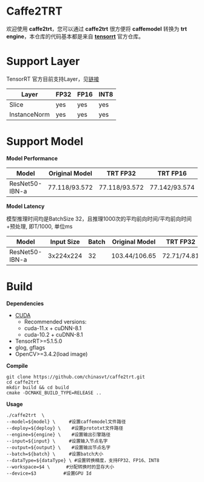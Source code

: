 # Caffe2TRT

欢迎使用 **caffe2trt**，您可以通过 **caffe2trt** 很方便将 **caffemodel** 转换为 **trt engine**，本仓库的代码基本都是来自 **[tensorrt](https://github.com/NVIDIA/TensorRT.git)** 官方仓库。

# Support Layer

TensorRT 官方目前支持Layer，见[链接](https://docs.nvidia.com/deeplearning/tensorrt/support-matrix/index.html)

| Layer | FP32 | FP16 | INT8 |
| ----- | ---- | ---- | ---- |
| Slice |  yes  |  yes  |  yes  |
| InstanceNorm |  yes |  yes  |  yes  |


# Support Model

**Model Performance**

| Model          | Original Model | TRT FP32 | TRT FP16 | TRT INT8 |     |
| -------------- | -------------- | -------- | -------- | -------- | --- |
| ResNet50-IBN-a | 77.118/93.572  | 77.118/93.572 | 77.142/93.574 | 75.676/92.858 | top1/top5 |

**Model Latency**

模型推理时间均是BatchSize 32，且推理1000次的平均前向时间/平均前向时间+预处理, 即T/1000, 单位ms

| Model          | Input Size | Batch | Original Model | TRT FP32 | TRT FP16 | TRT INT8 |  Device   |
| -------------- | ---------- | ----- | -------------- | -------- | -------- | -------- | --- |
| ResNet50-IBN-a |  3x224x224 |   32  | 103.44/106.65  | 72.71/74.81 | 24.24/25.73 | 17.83/19.50 |  Tesla T4 |

# Build 
 **Dependencies**
 * [CUDA](https://developer.nvidia.com/cuda-toolkit)
    * Recommended versions:
    * cuda-11.x + cuDNN-8.1
    * cuda-10.2 + cuDNN-8.1
 * TensorRT>=5.1.5.0
 * glog, gflags
 * OpenCV>=3.4.2(load image)

**Compile**
  
``` shell
git clone https://github.com/chinasvt/caffe2trt.git
cd caffe2trt
mkdir build && cd build
cmake -DCMAKE_BUILD_TYPE=RELEASE ..
```

**Usage**

``` shell
./caffe2trt  \
--model=${model} \     #设置caffemodel文件路径
--deploy=${deploy} \    #设置prototxt文件路径
--engine=${engine} \    #设置输出引擎路径
--input=${input} \     #设置输入节点名字
--output=${output} \    #设置输出节点名字
--batch=${batch} \     #设置batch大小
--dataType=${dataType} \ #设置转换精度，支持FP32、FP16、INT8
--workspace=$4 \      #分配转换时的显存大小
--device=$3          #设置GPU Id 
```

